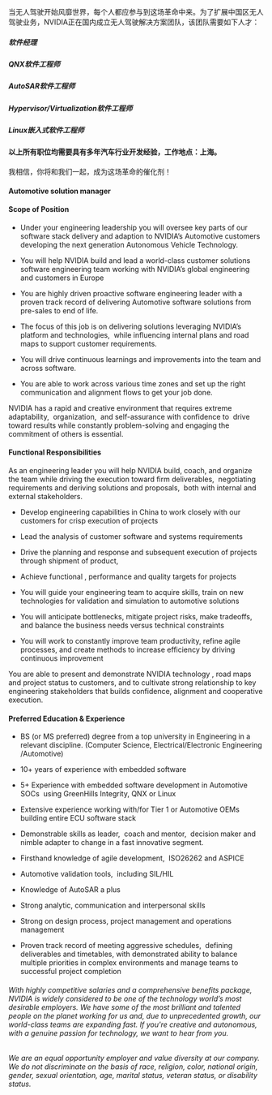 当无人驾驶开始风靡世界，每个人都应参与到这场革命中来。为了扩展中国区无人驾驶业务，NVIDIA正在国内成立无人驾驶解决方案团队，该团队需要如下人才：

##### 软件经理

##### QNX软件工程师

##### AutoSAR软件工程师

##### Hypervisor/Virtualization软件工程师

##### Linux嵌入式软件工程师

#### 以上所有职位均需要具有多年汽车行业开发经验，工作地点：上海。

我相信，你将和我们一起，成为这场革命的催化剂！



#### Automotive solution manager

#### Scope of Position

- Under your engineering leadership you will oversee key parts of our software stack delivery and adaption to NVIDIA’s Automotive customers developing the next generation Autonomous Vehicle Technology.

- You will help NVIDIA build and lead a world-class customer solutions software engineering team working with NVIDIA’s global engineering and customers in Europe

- You are highly driven proactive software engineering leader with a proven track record of delivering Automotive software solutions from pre-sales to end of life.

- The focus of this job is on delivering solutions leveraging NVIDIA’s platform and technologies,  while influencing internal plans and road maps to support customer requirements.

- You will drive continuous learnings and improvements into the team and across software.

- You are able to work across various time zones and set up the right communication and alignment flows to get your job done.

NVIDIA has a rapid and creative environment that requires extreme adaptability,  organization,  and self-assurance with confidence to  drive toward results while constantly problem-solving and engaging the commitment of others is essential.

#### Functional Responsibilities

As an engineering leader you will help NVIDIA build, coach, and organize the team while driving the execution toward firm deliverables,  negotiating requirements and deriving solutions and proposals,  both with internal and external stakeholders.

- Develop engineering capabilities in China to work closely with our customers for crisp execution of projects

- Lead the analysis of customer software and systems requirements

- Drive the planning and response and subsequent execution of projects through shipment of product,

- Achieve functional , performance and quality targets for projects

- You will guide your engineering team to acquire skills, train on new technologies for validation and simulation to automotive solutions

- You will anticipate bottlenecks, mitigate project risks, make tradeoffs, and balance the business needs versus technical constraints

- You will work to constantly improve team productivity, refine agile processes, and create methods to increase efficiency by driving continuous improvement

You are able to present and demonstrate NVIDIA technology , road maps and project status to customers, and to cultivate strong relationship to key engineering stakeholders that builds confidence, alignment and cooperative execution.

#### Preferred Education & Experience

- BS (or MS preferred) degree from a top university in Engineering in a relevant discipline. (Computer Science, Electrical/Electronic Engineering /Automotive)

- 10+ years of experience with embedded software

- 5+ Experience with embedded software development in Automotive SOCs  using GreenHills Integrity, QNX or Linux

- Extensive experience working with/for Tier 1 or Automotive OEMs building entire ECU software stack

- Demonstrable skills as leader,  coach and mentor,  decision maker and nimble adapter to change in a fast innovative segment.

- Firsthand knowledge of agile development,  ISO26262 and ASPICE 

- Automotive validation tools,  including SIL/HIL

- Knowledge of AutoSAR a plus

- Strong analytic, communication and interpersonal skills

- Strong on design process, project management and operations management

- Proven track record of meeting aggressive schedules,  defining deliverables and timetables, with demonstrated ability to balance multiple priorities in complex environments and manage teams to successful project completion

###### With highly competitive salaries and a comprehensive benefits package, NVIDIA is widely considered to be one of the technology world’s most desirable employers. We have some of the most brilliant and talented people on the planet working for us and, due to unprecedented growth, our world-class teams are expanding fast. If you're creative and autonomous, with a genuine passion for technology, we want to hear from you.

###### We are an equal opportunity employer and value diversity at our company. We do not discriminate on the basis of race, religion, color, national origin, gender, sexual orientation, age, marital status, veteran status, or disability status.

